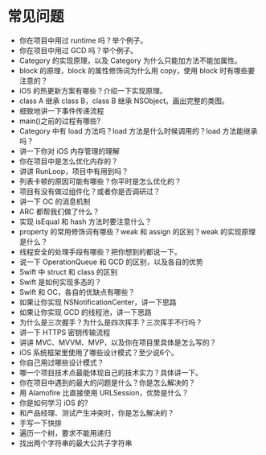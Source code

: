 # 常见问题
* 你在项目中用过 runtime 吗？举个例子。
*  你在项目中用过 GCD 吗？举个例子。
* Category 的实现原理，以及 Category 为什么只能加方法不能加属性。
* block 的原理，block 的属性修饰词为什么用 copy，使用 block 时有哪些要注意的？
* iOS 的热更新方案有哪些？介绍一下实现原理。
* class A 继承 class B，class B 继承 NSObject。画出完整的类图。
* 细致地讲一下事件传递流程
* main()之前的过程有哪些?
* Category 中有 load 方法吗？load 方法是什么时候调用的？load 方法能继承吗？
* 讲一下你对 iOS 内存管理的理解
* 你在项目中是怎么优化内存的？
* 讲讲 RunLoop，项目中有用到吗？
* 列表卡顿的原因可能有哪些？你平时是怎么优化的？
* 项目有没有做过组件化？或者你是否调研过？
* 讲一下 OC 的消息机制
* ARC 都帮我们做了什么？
* 实现 isEqual 和 hash 方法时要注意什么？
* property 的常用修饰词有哪些？weak 和 assign 的区别？weak 的实现原理是什么？
* 线程安全的处理手段有哪些？把你想到的都说一下。
* 说一下 OperationQueue 和 GCD 的区别，以及各自的优势
* Swift 中 struct 和 class 的区别
* Swift 是如何实现多态的？
* Swift 和 OC，各自的优缺点有哪些？
* 如果让你实现 NSNotificationCenter，讲一下思路
* 如果让你实现 GCD 的线程池，讲一下思路
* 为什么是三次握手？为什么是四次挥手？三次挥手不行吗？
* 讲一下 HTTPS 密钥传输流程
* 讲讲 MVC、MVVM、MVP，以及你在项目里具体是怎么写的？
* iOS 系统框架里使用了哪些设计模式？至少说6个。
* 你自己用过哪些设计模式？
* 哪一个项目技术点最能体现自己的技术实力？具体讲一下。
* 你在项目中遇到的最大的问题是什么？你是怎么解决的？
* 用 Alamofire 比直接使用 URLSession，优势是什么？
* 你是如何学习 iOS 的?
* 和产品经理、测试产生冲突时，你是怎么解决的？
* 手写一下快排
* 遍历一个树，要求不能用递归
* 找出两个字符串的最大公共子字符串